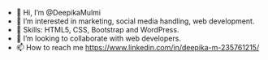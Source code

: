 - 👋 Hi, I’m @DeepikaMulmi
- 👀 I’m interested in marketing, social media handling, web development.
- 🌱 Skills: HTML5, CSS, Bootstrap and WordPress.
- 💞️ I’m looking to collaborate with web developers.
- 📫 How to reach me https://www.linkedin.com/in/deepika-m-235761215/

<!---
DeepikaMulmi/DeepikaMulmi is a ✨ special ✨ repository because its `README.md` (this file) appears on your GitHub profile.
You can click the Preview link to take a look at your changes.
--->

